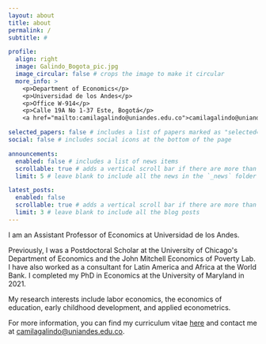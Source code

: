 ```yaml
---
layout: about
title: about
permalink: /
subtitle: #

profile:
  align: right
  image: Galindo_Bogota_pic.jpg
  image_circular: false # crops the image to make it circular
  more_info: >
    <p>Department of Economics</p>
	<p>Universidad de los Andes</p>
    <p>Office W-914</p>
    <p>Calle 19A No 1-37 Este, Bogotá</p>
	<a href="mailto:camilagalindo@uniandes.edu.co">camilagalindo@uniandes.edu.co</a>

selected_papers: false # includes a list of papers marked as "selected={true}"
social: false # includes social icons at the bottom of the page

announcements:
  enabled: false # includes a list of news items
  scrollable: true # adds a vertical scroll bar if there are more than 3 news items
  limit: 5 # leave blank to include all the news in the `_news` folder

latest_posts:
  enabled: false
  scrollable: true # adds a vertical scroll bar if there are more than 3 new posts items
  limit: 3 # leave blank to include all the blog posts
---
```


I am an Assistant Professor of Economics at Universidad de los Andes. 

Previously, I was a Postdoctoral Scholar at the University of Chicago's Department of Economics and the John Mitchell Economics of Poverty Lab. I have also worked as a consultant for Latin America and Africa at the World Bank. I completed my PhD in Economics at the University of Maryland in 2021. 

My research interests include labor economics, the economics of education, early childhood development, and applied econometrics.

For more information, you can find my curriculum vitae [here](https://camilagalindop.github.io/assets/pdf/CV_CamilaGalindo.pdf) and contact me at <a href="mailto:camilagalindo@uniandes.edu.co">camilagalindo@uniandes.edu.co</a>.
